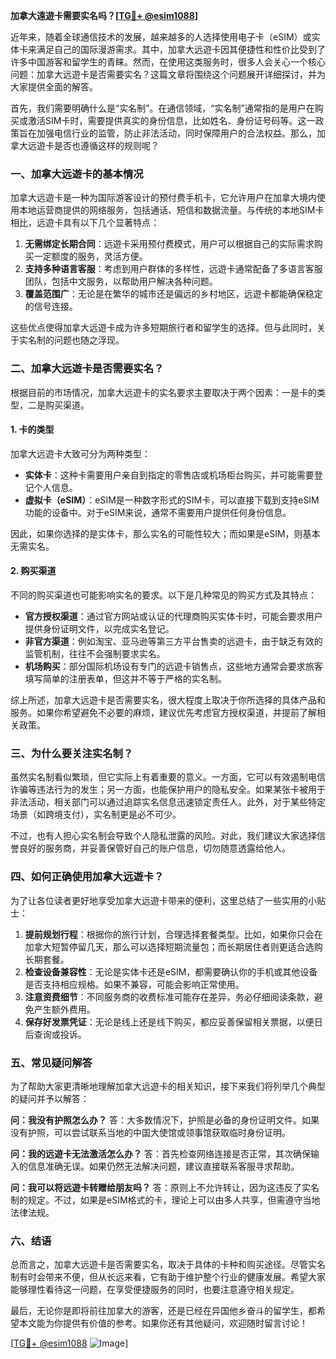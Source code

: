 **加拿大遠遊卡需要实名吗？[[TG💪+ @esim1088](https://t.me/s/esim1088)]**

近年来，随着全球通信技术的发展，越来越多的人选择使用电子卡（eSIM）或实体卡来满足自己的国际漫游需求。其中，加拿大远遊卡因其便捷性和性价比受到了许多中国游客和留学生的青睐。然而，在使用这类服务时，很多人会关心一个核心问题：加拿大远遊卡是否需要实名？这篇文章将围绕这个问题展开详细探讨，并为大家提供全面的解答。

首先，我们需要明确什么是“实名制”。在通信领域，“实名制”通常指的是用户在购买或激活SIM卡时，需要提供真实的身份信息，比如姓名、身份证号码等。这一政策旨在加强电信行业的监管，防止非法活动，同时保障用户的合法权益。那么，加拿大远遊卡是否也遵循这样的规则呢？

### **一、加拿大远遊卡的基本情况**

加拿大远遊卡是一种为国际游客设计的预付费手机卡，它允许用户在加拿大境内使用本地运营商提供的网络服务，包括通话、短信和数据流量。与传统的本地SIM卡相比，远遊卡具有以下几个显著特点：

1. **无需绑定长期合同**：远遊卡采用预付费模式，用户可以根据自己的实际需求购买一定额度的服务，灵活方便。
2. **支持多种语言客服**：考虑到用户群体的多样性，远遊卡通常配备了多语言客服团队，包括中文服务，以帮助用户解决各种问题。
3. **覆盖范围广**：无论是在繁华的城市还是偏远的乡村地区，远遊卡都能确保稳定的信号连接。

这些优点使得加拿大远遊卡成为许多短期旅行者和留学生的选择。但与此同时，关于实名制的问题也随之浮现。

### **二、加拿大远遊卡是否需要实名？**

根据目前的市场情况，加拿大远遊卡的实名要求主要取决于两个因素：一是卡的类型，二是购买渠道。

#### **1. 卡的类型**
加拿大远遊卡大致可分为两种类型：
- **实体卡**：这种卡需要用户亲自到指定的零售店或机场柜台购买，并可能需要登记个人信息。
- **虚拟卡（eSIM）**：eSIM是一种数字形式的SIM卡，可以直接下载到支持eSIM功能的设备中。对于eSIM来说，通常不需要用户提供任何身份信息。

因此，如果你选择的是实体卡，那么实名的可能性较大；而如果是eSIM，则基本无需实名。

#### **2. 购买渠道**
不同的购买渠道也可能影响实名的要求。以下是几种常见的购买方式及其特点：

- **官方授权渠道**：通过官方网站或认证的代理商购买实体卡时，可能会要求用户提供身份证明文件，以完成实名登记。
- **非官方渠道**：例如淘宝、亚马逊等第三方平台售卖的远遊卡，由于缺乏有效的监管机制，往往不会强制要求实名。
- **机场购买**：部分国际机场设有专门的远遊卡销售点，这些地方通常会要求旅客填写简单的注册表单，但这并不等于严格的实名制。

综上所述，加拿大远遊卡是否需要实名，很大程度上取决于你所选择的具体产品和服务。如果你希望避免不必要的麻烦，建议优先考虑官方授权渠道，并提前了解相关政策。

### **三、为什么要关注实名制？**

虽然实名制看似繁琐，但它实际上有着重要的意义。一方面，它可以有效遏制电信诈骗等违法行为的发生；另一方面，也能保护用户的隐私安全。如果某张卡被用于非法活动，相关部门可以通过追踪实名信息迅速锁定责任人。此外，对于某些特定场景（如跨境支付），实名制更是必不可少。

不过，也有人担心实名制会导致个人隐私泄露的风险。对此，我们建议大家选择信誉良好的服务商，并妥善保管好自己的账户信息，切勿随意透露给他人。

### **四、如何正确使用加拿大远遊卡？**

为了让各位读者更好地享受加拿大远遊卡带来的便利，这里总结了一些实用的小贴士：

1. **提前规划行程**：根据你的旅行计划，合理选择套餐类型。比如，如果你只会在加拿大短暂停留几天，那么可以选择短期流量包；而长期居住者则更适合选购长期套餐。
2. **检查设备兼容性**：无论是实体卡还是eSIM，都需要确认你的手机或其他设备是否支持相应规格。如果不兼容，可能会影响正常使用。
3. **注意资费细节**：不同服务商的收费标准可能存在差异，务必仔细阅读条款，避免产生额外费用。
4. **保存好发票凭证**：无论是线上还是线下购买，都应妥善保留相关票据，以便日后查询或投诉。

### **五、常见疑问解答**

为了帮助大家更清晰地理解加拿大远遊卡的相关知识，接下来我们将列举几个典型的疑问并予以解答：

**问：我没有护照怎么办？**
答：大多数情况下，护照是必备的身份证明文件。如果没有护照，可以尝试联系当地的中国大使馆或领事馆获取临时身份证明。

**问：我的远遊卡无法激活怎么办？**
答：首先检查网络连接是否正常，其次确保输入的信息准确无误。如果仍然无法解决问题，建议直接联系客服寻求帮助。

**问：我可以将远遊卡转赠给朋友吗？**
答：原则上不允许转让，因为这违反了实名制的规定。不过，如果是eSIM格式的卡，理论上可以由多人共享，但需遵守当地法律法规。

### **六、结语**

总而言之，加拿大远遊卡是否需要实名，取决于具体的卡种和购买途径。尽管实名制有时会带来不便，但从长远来看，它有助于维护整个行业的健康发展。希望大家能够理性看待这一问题，在享受便捷服务的同时，也要注意遵守相关规定。

最后，无论你是即将前往加拿大的游客，还是已经在异国他乡奋斗的留学生，都希望本文能为你提供有价值的参考。如果你还有其他疑问，欢迎随时留言讨论！

[[TG💪+ @esim1088](https://t.me/s/esim1088) ![Image](https://i.postimg.cc/4NQfJmqS/Snipaste-2025-05-13-00-14-12.png)]